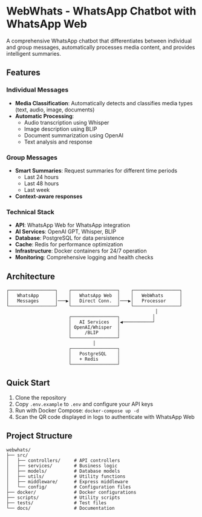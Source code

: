 # WebWhats - WhatsApp Chatbot with WhatsApp Web

A comprehensive WhatsApp chatbot that differentiates between individual and group messages, automatically processes media content, and provides intelligent summaries.

## Features

### Individual Messages
- **Media Classification**: Automatically detects and classifies media types (text, audio, image, documents)
- **Automatic Processing**:
  - Audio transcription using Whisper
  - Image description using BLIP
  - Document summarization using OpenAI
  - Text analysis and response

### Group Messages
- **Smart Summaries**: Request summaries for different time periods
  - Last 24 hours
  - Last 48 hours
  - Last week
- **Context-aware responses**

### Technical Stack
- **API**: WhatsApp Web for WhatsApp integration
- **AI Services**: OpenAI GPT, Whisper, BLIP
- **Database**: PostgreSQL for data persistence
- **Cache**: Redis for performance optimization
- **Infrastructure**: Docker containers for 24/7 operation
- **Monitoring**: Comprehensive logging and health checks

## Architecture

```
┌─────────────────┐    ┌─────────────────┐    ┌─────────────────┐
│   WhatsApp      │    │   WhatsApp Web  │    │   WebWhats      │
│   Messages      │───▶│   Direct Conn.  │───▶│   Processor     │
└─────────────────┘    └─────────────────┘    └─────────────────┘
                                                       │
                       ┌─────────────────┐            │
                       │   AI Services   │◀───────────┘
                       │ OpenAI/Whisper  │
                       │     /BLIP       │
                       └─────────────────┘
                                │
                       ┌─────────────────┐
                       │   PostgreSQL    │
                       │   + Redis       │
                       └─────────────────┘
```

## Quick Start

1. Clone the repository
2. Copy `.env.example` to `.env` and configure your API keys
3. Run with Docker Compose: `docker-compose up -d`
4. Scan the QR code displayed in logs to authenticate with WhatsApp Web

## Project Structure

```
webwhats/
├── src/
│   ├── controllers/     # API controllers
│   ├── services/        # Business logic
│   ├── models/          # Database models
│   ├── utils/           # Utility functions
│   ├── middleware/      # Express middleware
│   └── config/          # Configuration files
├── docker/              # Docker configurations
├── scripts/             # Utility scripts
├── tests/               # Test files
└── docs/                # Documentation